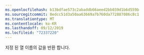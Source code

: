 ```yaml
---
ms.openlocfilehash: b13bdfae573c2abaddb66aeed2bb039d1b6d559b
ms.sourcegitcommit: 8edcc51d3a50aa63669a7b760da772887086c8c1
ms.translationtype: MT
ms.contentlocale: ko-KR
ms.lasthandoff: 09/12/2019
ms.locfileid: "72337220"
---
```

지정 된 열 이름의 값을 반환 합니다.